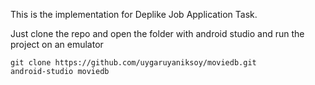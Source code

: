 This is the implementation for Deplike Job Application Task.

Just clone the repo and open the folder with android studio and run the 
project on an emulator
```
git clone https://github.com/uygaruyaniksoy/moviedb.git
android-studio moviedb
```

